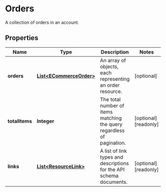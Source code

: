 

# Orders

A collection of orders in an account.

## Properties

| Name | Type | Description | Notes |
|------------ | ------------- | ------------- | -------------|
|**orders** | [**List&lt;ECommerceOrder&gt;**](ECommerceOrder.md) | An array of objects, each representing an order resource. |  [optional] |
|**totalItems** | **Integer** | The total number of items matching the query regardless of pagination. |  [optional] [readonly] |
|**links** | [**List&lt;ResourceLink&gt;**](ResourceLink.md) | A list of link types and descriptions for the API schema documents. |  [optional] [readonly] |




